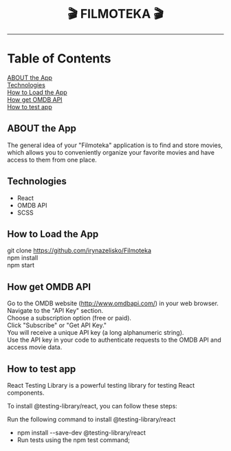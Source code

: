 <h1 align="center">
🎬 FILMOTEKA 🎬 
</h1>        

***

# Table of Contents
[ABOUT the App](#ABOUT-the-App) </br>
[Technologies](#Technologies) </br>
[How to Load the App](#How-to-Load-the-App) </br>
[How get OMDB API](#How-get-OMDB-API)  </br>
[How to test app](#How-to-test-app)

## ABOUT the App
The general idea of your "Filmoteka" application is to find and store movies, which allows you to conveniently organize your favorite movies and have access to them from one place.

## Technologies
* React 
* OMDB API
* SCSS

## How to Load the App

git clone https://github.com/irynazelisko/Filmoteka </br>
npm install  </br>
npm start  </br>

## How get OMDB API

Go to the OMDB website (http://www.omdbapi.com/) in your web browser. </br>
Navigate to the "API Key" section. </br>
Choose a subscription option (free or paid). </br>
Click "Subscribe" or "Get API Key." </br>
You will receive a unique API key (a long alphanumeric string). </br>
Use the API key in your code to authenticate requests to the OMDB API and access movie data. </br>

## How to test app 

React Testing Library is a powerful testing library for testing React components. </br>

To install @testing-library/react, you can follow these steps: </br>

Run the following command to install @testing-library/react 
- npm install --save-dev @testing-library/react </br>
- Run tests using the npm test command;

